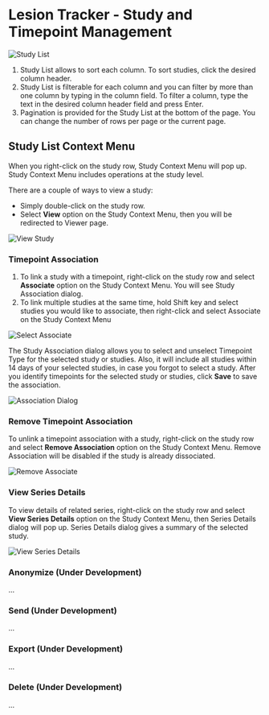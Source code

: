 # Lesion Tracker - Study and Timepoint Management

![Study List](../assets/img/LesionTracker/LT_StudyList.png)

1. Study List allows to sort each column. To sort studies, click the desired column header.
2. Study List is filterable for each column and you can filter by more than one column by typing in the column field. To filter a column, type the text in the desired column header field and press Enter.
3. Pagination is provided for the Study List at the bottom of the page. You can change the number of rows per page or the current page.

## Study List Context Menu

When you right-click on the study row, Study Context Menu will pop up. Study Context Menu includes operations at the study level.

There are a couple of ways to view a study:

* Simply double-click on the study row.
* Select **View** option on the Study Context Menu, then you will be redirected to Viewer page.

![View Study](../assets/img/LesionTracker/LT_View_Study.png)

### Timepoint Association

1. To link a study with a timepoint, right-click on the study row and select **Associate** option on the Study Context Menu. You will see Study Association dialog.
2. To link multiple studies at the same time, hold Shift key and select studies you would like to associate, then right-click and select Associate on the Study Context Menu

![Select Associate](../assets/img/LesionTracker/LT_Select_Associate.png)

The Study Association dialog allows you to select and unselect Timepoint Type for the selected study or studies. Also, it will include all studies within 14 days of your selected studies, in case you forgot to select a study. After you identify timepoints for the selected study or studies, click **Save** to save the association.

![Association Dialog](../assets/img/LesionTracker/LT_Association_Dialog.png)

### Remove Timepoint Association
To unlink a timepoint association with a study, right-click on the study row and select **Remove Association** option on the Study Context Menu. Remove Association will be disabled if the study is already dissociated.

![Remove Associate](../assets/img/LesionTracker/LT_Remove_Associate.png)

### View Series Details
To view details of related series, right-click on the study row and select **View Series Details** option on the Study Context Menu, then Series Details dialog will pop up. Series Details dialog gives a summary of the selected study.

![View Series Details](../assets/img/LesionTracker/LT_View_Series_Details.png)

### Anonymize (Under Development)
...

### Send (Under Development)
...

### Export (Under Development)
...

### Delete (Under Development)
...
